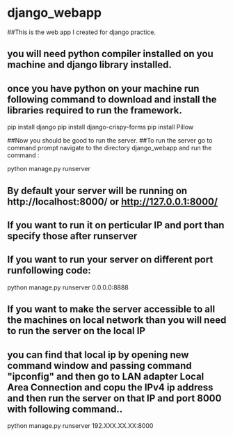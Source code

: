 # django_webapp

##This is the web app I created for django practice.


## you will need python compiler installed on you machine and django library installed.
## once you have python on your machine run following command to download and install the libraries required to run the framework.

pip install django
pip install django-crispy-forms
pip install Pillow


##Now you should be good to run the server.
##To run the server go to command prompt navigate to the directory django_webapp and run the command :

python manage.py runserver

## By default your server will be running on http://localhost:8000/ or http://127.0.0.1:8000/
## If you want to run it on perticular IP and port than specify those after runserver
## If you want to run your server on different port runfollowing code:

python manage.py runserver 0.0.0.0:8888

## If you want to make the server accessible to all the machines on local network than you will need to run the server on the local IP
## you can find that local ip by opening new command window and passing command "ipconfig" and then go to LAN adapter Local Area Connection and copu the IPv4 ip address and then run the server on that IP and port 8000 with following command..

python manage.py runserver 192.XXX.XX.XX:8000